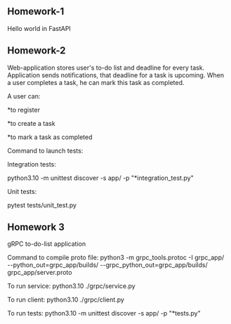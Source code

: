 
## Homework-1

Hello world in FastAPI

## Homework-2

Web-application stores user's to-do list and deadline for every task.
Application sends notifications, that deadline for a task is upcoming.
When a user completes a task, he can mark this task as completed.

A user can:

*to register

*to create a task

*to mark a task as completed


Command to launch tests:

Integration tests:

 python3.10 -m unittest discover -s app/  -p "*integration_test.py"

Unit tests:

pytest tests/unit_test.py


## Homework 3

gRPC to-do-list application

Command to compile proto file:  python3 -m grpc_tools.protoc -I grpc_app/ --python_out=grpc_app/builds/ --grpc_python_out=grpc_app/builds/ grpc_app/server.proto


To run service: python3.10 ./grpc/service.py

To run client: python3.10 ./grpc/client.py

To run tests: python3.10 -m unittest discover -s app/ -p "*tests.py"